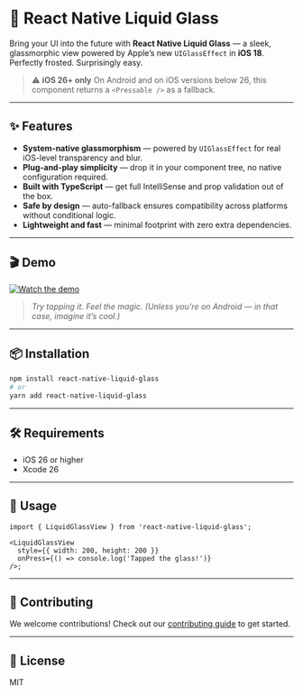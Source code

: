 # 🧊 React Native Liquid Glass

Bring your UI into the future with **React Native Liquid Glass** — a sleek, glassmorphic view powered by Apple’s new `UIGlassEffect` in **iOS 18**. Perfectly frosted. Surprisingly easy.

> ⚠️ **iOS 26+ only**
> On Android and on iOS versions below 26, this component returns a `<Pressable />` as a fallback.

---

## ✨ Features

- **System-native glassmorphism** — powered by `UIGlassEffect` for real iOS-level transparency and blur.
- **Plug-and-play simplicity** — drop it in your component tree, no native configuration required.
- **Built with TypeScript** — get full IntelliSense and prop validation out of the box.
- **Safe by design** — auto-fallback ensures compatibility across platforms without conditional logic.
- **Lightweight and fast** — minimal footprint with zero extra dependencies.

---

## 🎬 Demo

[![Watch the demo](https://img.youtube.com/vi/v8gXXOGDfE8/0.jpg)](https://youtube.com/shorts/v8gXXOGDfE8?feature=share)

> _Try tapping it. Feel the magic. (Unless you're on Android — in that case, imagine it’s cool.)_

---

## 📦 Installation

```sh
npm install react-native-liquid-glass
# or
yarn add react-native-liquid-glass
```

---

## 🛠 Requirements

- iOS 26 or higher
- Xcode 26

---

## 🚀 Usage

```tsx
import { LiquidGlassView } from 'react-native-liquid-glass';

<LiquidGlassView
  style={{ width: 200, height: 200 }}
  onPress={() => console.log('Tapped the glass!')}
/>;
```

---

## 🤝 Contributing

We welcome contributions! Check out our [contributing guide](CONTRIBUTING.md) to get started.

---

## 📄 License

MIT
